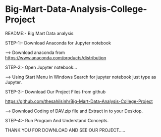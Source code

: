 # Big-Mart-Data-Analysis-College-Project

README:- Big Mart Data analysis

STEP-1:- Download Anaconda for Jupyter notebook

--> Download anaconda from https://www.anaconda.com/products/distribution

STEP-2:- Open Jupyter notebook...

--> Using Start Menu in Windows Search for jupyter notebook just type as Jupyter.

STEP-3:- Download Our Project Files from github

https://github.com/thesahilsinh/Big-Mart-Data-Analysis-College-Project

--> Download Coding of DAV.zip file and Extract in to your Desktop.

STEP-4:- Run Program And Understand Concepts.

THANK YOU FOR DOWNLOAD AND SEE OUR PROJECT.....
